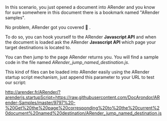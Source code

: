 
In this scenario, you just opened a document into ARender and you know for sure somewhere in this document there is a bookmark named "ARender samples".

No problem, ARender got you covered :notebook_with_decorative_cover: .

To do so, you can hook yourself to the ARender __Javascript API__ and when the document is loaded ask the ARender __Javascript API__ which page your target destinations is located to. 

You can then jump to the page ARender returns you. You will find a sample code in the file named *ARender_jump_named_destination.js*.

This kind of files can be loaded into ARender easily using the ARender startup script mechanism, just append this parameter to your URL to test our script:

http://arender.fr/ARender/?arenderjs.startupScript=https://raw.githubusercontent.com/DocArondor/ARender-Samples/master/9797%20-%20Get%20the%20page%20corresponding%20to%20the%20current%20document%20named%20destination/ARender_jump_named_destination.js
